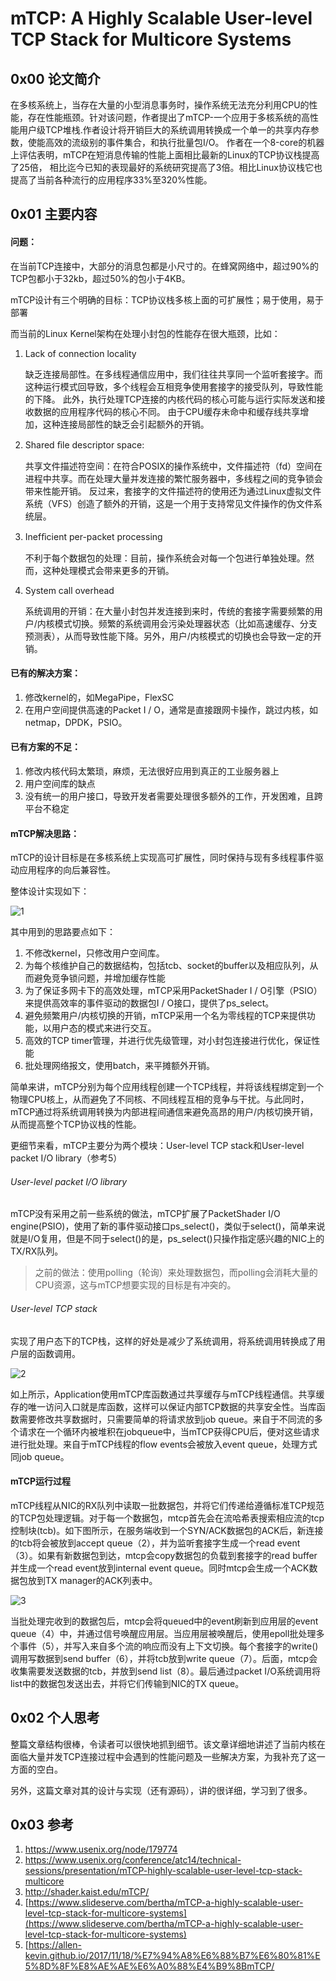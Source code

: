 # mTCP: A Highly Scalable User-level TCP Stack for Multicore Systems

## 0x00 论文简介

在多核系统上，当存在大量的小型消息事务时，操作系统无法充分利用CPU的性能，存在性能瓶颈。针对该问题，作者提出了mTCP-一个应用于多核系统的高性能用户级TCP堆栈.作者设计将开销巨大的系统调用转换成一个单一的共享内存参数，使能高效的流级别的事件集合，和执行批量包I/O。 作者在一个8-core的机器上评估表明，mTCP在短消息传输的性能上面相比最新的Linux的TCP协议栈提高了25倍， 相比迄今已知的表现最好的系统研究提高了3倍。相比Linux协议栈它也提高了当前各种流行的应用程序33%至320%性能。

## 0x01 主要内容

#### 问题：

在当前TCP连接中，大部分的消息包都是小尺寸的。在蜂窝网络中，超过90%的TCP包都小于32kb，超过50%的包小于4KB。

 mTCP设计有三个明确的目标：TCP协议栈多核上面的可扩展性；易于使用，易于部署

而当前的Linux Kernel架构在处理小封包的性能存在很大瓶颈，比如：

1. Lack of connection locality

   缺乏连接局部性。在多线程通信应用中，我们往往共享同一个监听套接字。而这种运行模式回导致，多个线程会互相竞争使用套接字的接受队列，导致性能的下降。 此外，执行处理TCP连接的内核代码的核心可能与运行实际发送和接收数据的应用程序代码的核心不同。 由于CPU缓存未命中和缓存线共享增加，这种连接局部性的缺乏会引起额外的开销。

2. Shared ﬁle descriptor space:

   共享文件描述符空间：在符合POSIX的操作系统中，文件描述符（fd）空间在进程中共享。而在处理大量并发连接的繁忙服务器中，多线程之间的竞争锁会带来性能开销。 反过来，套接字的文件描述符的使用还为通过Linux虚拟文件系统（VFS）创造了额外的开销，这是一个用于支持常见文件操作的伪文件系统层。 

3. Inefﬁcient per-packet processing

   不利于每个数据包的处理：目前，操作系统会对每一个包进行单独处理。然而，这种处理模式会带来更多的开销。

4. System call overhead

   系统调用的开销：在大量小封包并发连接到来时，传统的套接字需要频繁的用户/内核模式切换。频繁的系统调用会污染处理器状态（比如高速缓存、分支预测表），从而导致性能下降。另外，用户/内核模式的切换也会导致一定的开销。

#### 已有的解决方案：

1. 修改kernel的，如MegaPipe，FlexSC
2. 在用户空间提供高速的Packet I / O，通常是直接跟网卡操作，跳过内核，如netmap，DPDK，PSIO。

#### 已有方案的不足：

1. 修改内核代码太繁琐，麻烦，无法很好应用到真正的工业服务器上
2. 用户空间库的缺点
3. 没有统一的用户接口，导致开发者需要处理很多额外的工作，开发困难，且跨平台不稳定

#### mTCP解决思路：

mTCP的设计目标是在多核系统上实现高可扩展性，同时保持与现有多线程事件驱动应用程序的向后兼容性。

整体设计实现如下：

![1](pic/1.png)

其中用到的思路要点如下：

1. 不修改kernel，只修改用户空间库。
2. 为每个核维护自己的数据结构，包括tcb、socket的buffer以及相应队列，从而避免竞争锁问题，并增加缓存性能
3. 为了保证多网卡下的高效处理，mTCP采用PacketShader I / O引擎（PSIO）来提供高效率的事件驱动的数据包I / O接口，提供了ps_select。
4. 避免频繁用户/内核切换的开销，mTCP采用一个名为零线程的TCP来提供功能，以用户态的模式来进行交互。
5. 高效的TCP timer管理，并进行优先级管理，对小封包连接进行优化，保证性能
6. 批处理网络报文，使用batch，来平摊额外开销。

简单来讲，mTCP分别为每个应用线程创建一个TCP线程，并将该线程绑定到一个物理CPU核上，从而避免了不同核、不同线程互相的竞争与干扰。与此同时，mTCP通过将系统调用转换为内部进程间通信来避免高昂的用户/内核切换开销，从而提高整个TCP协议栈的性能。

更细节来看，mTCP主要分为两个模块：User-level TCP stack和User-level packet I/O library（参考5）

###### User-level packet I/O library

mTCP没有采用之前一些系统的做法，mTCP扩展了PacketShader I/O engine(PSIO)，使用了新的事件驱动接口ps_select()，类似于select()，简单来说就是I/O复用，但是不同于select()的是，ps_select()只操作指定感兴趣的NIC上的TX/RX队列。

> 之前的做法：使用polling（轮询）来处理数据包，而polling会消耗大量的CPU资源，这与mTCP想要实现的目标是有冲突的。



###### User-level TCP stack

实现了用户态下的TCP栈，这样的好处是减少了系统调用，将系统调用转换成了用户层的函数调用。

![2](pic/2.png)

如上所示，Application使用mTCP库函数通过共享缓存与mTCP线程通信。共享缓存的唯一访问入口就是库函数，这样可以保证内部TCP数据的共享安全性。当库函数需要修改共享数据时，只需要简单的将请求放到job queue。来自于不同流的多个请求在一个循环内被堆积在jobqueue中，当mTCP获得CPU后，便对这些请求进行批处理。来自于mTCP线程的flow events会被放入event queue，处理方式同job queue。

#### mTCP运行过程

mTCP线程从NIC的RX队列中读取一批数据包，并将它们传递给遵循标准TCP规范的TCP包处理逻辑。对于每一个数据包，mtcp首先会在流哈希表搜索相应流的tcp控制块(tcb)。如下图所示，在服务端收到一个SYN/ACK数据包的ACK后，新连接的tcb将会被放到accept queue（2），并为监听套接字生成一个read event（3）。如果有新数据包到达，mtcp会copy数据包的负载到套接字的read buffer并生成一个read event放到internal event queue。同时mtcp会生成一个ACK数据包放到TX manager的ACK列表中。

![3](pic/3.png)

当批处理完收到的数据包后，mtcp会将queued中的event刷新到应用层的event queue（4）中，并通过信号唤醒应用层。当应用层被唤醒后，使用epoll批处理多个事件（5），并写入来自多个流的响应而没有上下文切换。每个套接字的write()调用写数据到send buffer（6），并将tcb放到write queue（7）。后面，mtcp会收集需要发送数据的tcb，并放到send list（8）。最后通过packet I/O系统调用将list中的数据包发送出去，并将它们传输到NIC的TX queue。



## 0x02 个人思考

整篇文章结构很棒，令读者可以很快地抓到细节。该文章详细地讲述了当前内核在面临大量并发TCP连接过程中会遇到的性能问题及一些解决方案，为我补充了这一方面的空白。

另外，这篇文章对其的设计与实现（还有源码），讲的很详细，学习到了很多。



## 0x03 参考

1. https://www.usenix.org/node/179774
2. https://www.usenix.org/conference/atc14/technical-sessions/presentation/mTCP-highly-scalable-user-level-tcp-stack-multicore
3. http://shader.kaist.edu/mTCP/
4. [https://www.slideserve.com/bertha/mTCP-a-highly-scalable-user-level-tcp-stack-for-multicore-systems](https://www.slideserve.com/bertha/mTCP-a-highly-scalable-user-level-tcp-stack-for-multicore-systems)
5. [https://allen-kevin.github.io/2017/11/18/%E7%94%A8%E6%88%B7%E6%80%81%E5%8D%8F%E8%AE%AE%E6%A0%88%E4%B9%8BmTCP/

